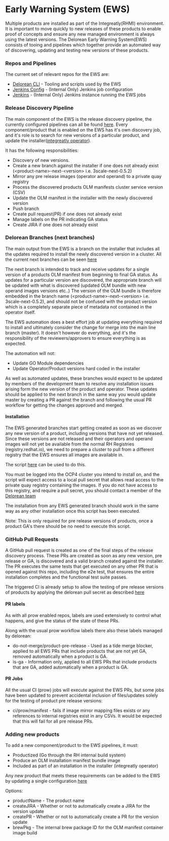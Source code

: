 # Early Warning System (EWS)

Multiple products are installed as part of the Integreatly(RHMI) environment. 
It is important to move quickly to new releases of these products to enable proof of concepts and ensure any new managed environment is always using the latest versions. 
The Delorean Early Warning System(EWS) consists of tooing and pipelines which together provide an automated way of discovering, updating and testing new versions of these products.

### Repos and Pipelines

The current set of relevant repos for the EWS are:

* [Delorean CLI](https://github.com/integr8ly/delorean)  - Tooling and scripts used by the EWS
* [Jenkins Config](https://gitlab.cee.redhat.com/integreatly-qe/ci-cd/tree/master/jobs/Delorean/ews) - (Internal Only) Jenkins job configuration
* [Jenkins](https://master-jenkins-csb-intly.cloud.paas.psi.redhat.com/job/Delorean/job/ews/) - (Internal Only) Jenkins instance running the EWS jobs


### Release Discovery Pipeline

The main component of the EWS is the release discovery pipeline, the currently configured pipelines can all be found [here](https://master-jenkins-csb-intly.cloud.paas.psi.redhat.com/job/Delorean/job/ews/).
Every component/product that is enabled on the EWS has it's own discovery job, and it's role is to search for new versions of a particular product, and update the installer([integreatly operator](https://github.com/integr8ly/integreatly-operator)).

It has the following responsibilities:
* Discovery of new versions.
* Create a new branch against the installer if one does not already exist (\<product-name\>-next-\<version\> i.e. 3scale-next-0.5.2)
* Mirror any pre release images (operator and operand) to a private quay registry
* Process the discovered products OLM manifests cluster service version (CSV)
* Update the OLM manifest in the installer with the newly discovered version
* Push branch  
* Create pull request(PR) if one does not already exist
* Manage labels on the PR indicating GA status
* Create JIRA if one does not already exist


### Delorean Branches (next branches)

The main output from the EWS is a branch on the installer that includes all the updates required to install the newly discovered version in a cluster.
All the current next branches can be seen [here](https://github.com/integr8ly/integreatly-operator/branches/all?query=next)

The next branch is intended to track and receive updates for a single version of a products OLM manifest from beginning to final GA status. 
As updates for a particular version are discovered, the appropriate branch will be updated with what is discovered (updated OLM bundle with new operand images versions etc..)
The version of the OLM bundle is therefore embedded in the branch name (\<product-name\>-next-\<version\> i.e. 3scale-next-0.5.2), and should not be confused with the product version which is a completely separate piece of metadata not contained in the operator itself. 

The EWS automation does a best effort job at updating everything required to install and ultimately consider the change for merge into the main line branch (master).
It doesn't however do everything, and it's the responsibility of the reviewers/approvers to ensure everything is as expected. 

The automation will not:

* Update GO Module dependencies
* Update Operator/Product versions hard coded in the installer

As well as automated updates, these branches would expect to be updated by members of the development team to resolve any installation issues arising form the new version of the product and operator.
These updates should be applied to the next branch in the same way you would update master by creating a PR against the branch and following the usual PR workflow for getting the changes approved and merged.


#### Installation

The EWS generated branches start getting created as soon as we discover any new version of a product, including versions that have not yet released.
Since these versions are not released and their operators and operand images will not yet be available from the normal RH Registries (registry.redhat.io), 
we need to prepare a cluster to pull from a different registry that the EWS ensures all images are available in.

The script [here](https://github.com/integr8ly/integreatly-operator/blob/master/scripts/setup-delorean-pullsecret.sh) can be used to do this.

You must be logged into the OCP4 cluster you intend to install on, and the script will expect access to a local pull secret that allows read access to the private quay registry containing the images. 
If you do not have access to this registry, and require a pull secret, you should contact a member of the [Delorean team](https://chat.google.com/room/AAAAEPzaAc0) 

The installation from any EWS generated branch should work in the same way as any other installation once this script has been executed.

Note: This is only required for pre release versions of products, once a product GA's there should be no need to execute this script.

### GitHub Pull Requests

A GitHub pull request is created as one of the final steps of the release discovery process. These PRs are created as soon as any new version, pre release or GA, is discovered and a valid branch created against the installer.
The PR executes the same tests that get executed on any other PR that is opened against this repo, including the e2e test, that ensures the entire installation completes and the functional test suite passes. 

The triggered CI is already setup to allow the testing of pre release versions of products by applying the delorean pull secret as described [here](#installation) 

#### PR labels

As with all prow enabled repos, labels are used extensively to control what happens, and give the status of the state of these PRs.

Along with the usual prow workflow labels there also these labels managed by delorean:

* do-not-merge/product-pre-release - Used as a tide merge blocker, applied to all EWS PRs that include products that are not yet GA, removed automatically when a product is GA.
* is-ga - Information only, applied to all EWS PRs that include products that are GA, added automatically when a product is GA.

#### PR Jobs

All the usual CI (prow) jobs will execute against the EWS PRs, but some jobs have been updated to prevent accidental inclusion of files/updates solely for the testing of product pre release versions:

* ci/prow/manifest - fails if image mirror mapping files exists or any references to internal registries exist in any CSVs. It would be expected that this will fail for all pre release PRs.


### Adding new products

To add a new component/product to the EWS pipelines, it must:

* Productized (Go through the RH internal build system)
* Produce an OLM installation manifest bundle image
* Included as part of an installation in the installer (integreatly operator)

Any new product that meets these requirements can be added to the EWS by updating a single configuration [here](https://gitlab.cee.redhat.com/integreatly-qe/ci-cd/blob/master/jobs/Delorean/ews/delorean-ews-umb-discovery.groovy)

Options:

* productName - The product name
* createJIRA - Whether or not to automatically create a JIRA for the version update
* createPR - Whether or not to automatically create a PR for the version update
* brewPkg - The internal brew package ID for the OLM manifest container image build
